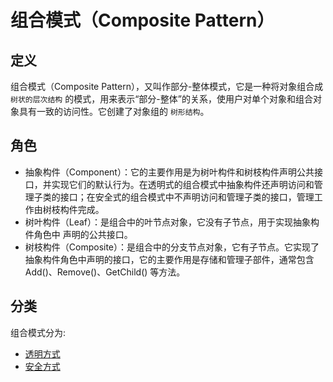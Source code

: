 # 组合模式（Composite Pattern）

## 定义

组合模式（Composite Pattern），又叫作部分-整体模式，它是一种将对象组合成 ```树状的层次结构``` 的模式，用来表示“部分-整体”的关系，使用户对单个对象和组合对象具有一致的访问性。它创建了对象组的 ```树形结构```。

## 角色

- 抽象构件（Component）：它的主要作用是为树叶构件和树枝构件声明公共接口，并实现它们的默认行为。在透明式的组合模式中抽象构件还声明访问和管理子类的接口；在安全式的组合模式中不声明访问和管理子类的接口，管理工作由树枝构件完成。
- 树叶构件（Leaf）：是组合中的叶节点对象，它没有子节点，用于实现抽象构件角色中 声明的公共接口。
- 树枝构件（Composite）：是组合中的分支节点对象，它有子节点。它实现了抽象构件角色中声明的接口，它的主要作用是存储和管理子部件，通常包含 Add()、Remove()、GetChild() 等方法。

## 分类

组合模式分为:

- [透明方式](src/main/java/org/springframework/cloud/pattern/transparent '透明方式')
- [安全方式](src/main/java/org/springframework/cloud/pattern/safe '安全方式')

